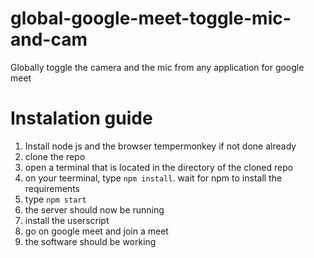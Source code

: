 # global-google-meet-toggle-mic-and-cam
Globally toggle the camera and the mic from any application for google meet
# Instalation guide
1. Install node js and the browser tempermonkey if not done already
2. clone the repo
3. open a terminal that is located in the directory  of the cloned repo
4. on your teerminal, type `npm install`. wait for npm to install the requirements
5. type `npm start`
6. the server should now be running
7. install the userscript
8. go on google meet and join a meet
9. the software should be working
